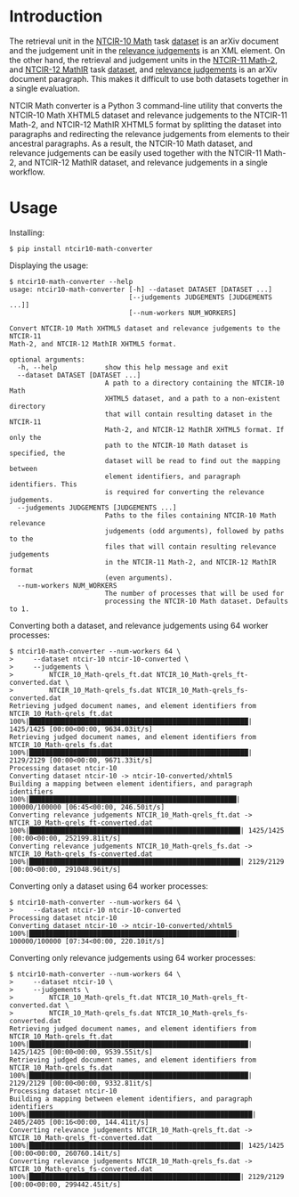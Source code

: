 # Introduction
The retrieval unit in the [NTCIR-10 Math][paper:aizawaetal13-ntcir10] task
[dataset][www:ntcir-10-math-data] is an arXiv document and the judgement unit
in the [relevance judgements][www:ntcir-task-data] is an XML element.
On the other hand, the retrieval and judgement units in the [NTCIR-11
Math-2][paper:aizawaetal14-ntcir11], and [NTCIR-12
MathIR][paper:zanibbi16-ntcir12] task [dataset][www:ntcir-12-mathir-data], and
[relevance judgements][www:ntcir-task-data] is an arXiv document paragraph.
This makes it difficult to use both datasets together in a single evaluation.

NTCIR Math converter is a Python 3 command-line utility that converts the
NTCIR-10 Math XHTML5 dataset and relevance judgements to the NTCIR-11 Math-2,
and NTCIR-12 MathIR XHTML5 format by splitting the dataset into paragraphs and
redirecting the relevance judgements from elements to their ancestral
paragraphs. As a result, the NTCIR-10 Math dataset, and relevance judgements
can be easily used together with the NTCIR-11 Math-2, and NTCIR-12 MathIR
dataset, and relevance judgements in a single workflow.

[paper:aizawaetal13-ntcir10]: https://ntcir-math.nii.ac.jp/wp-content/blogs.dir/23/files/2013/10/01-NTCIR10-OV-MATH-AizawaA.pdf (NTCIR-10 Math Pilot Task Overview, Proceedings of the 10th NTCIR Conference, June 18–21, 2013, Tokyo, Japan)
[paper:aizawaetal14-ntcir11]: https://citeseerx.ist.psu.edu/viewdoc/download?doi=10.1.1.686.444&rep=rep1&type=pdf (NTCIR-11 Math-2 Task Overview, Proceedings of the 11th NTCIR Conference, December 9–12, 2014, Tokyo, Japan)
[paper:zanibbi16-ntcir12]: https://research.nii.ac.jp/ntcir/workshop/OnlineProceedings12/pdf/ntcir/OVERVIEW/01-NTCIR12-OV-MathIR-ZanibbiR.pdf (NTCIR-12 MathIR Task Overview, Proceedings of the 12th NTCIR Conference on Evaluation of Information Access Technologies, June 7–10, 2016 Tokyo Japan)

[www:ntcir-task-data]: https://www.nii.ac.jp/dsc/idr/en/ntcir/ntcir-taskdata.html (Downloading NTCIR Test Collections Task Data)
[www:ntcir-10-math-data]: https://ntcir-math.nii.ac.jp/data/ (NTCIR-12 MathIR » Data » NTCIR-10 Math Pilot Task)
[www:ntcir-12-mathir-data]: https://ntcir-math.nii.ac.jp/data/ (NTCIR-12 MathIR » Data » NTCIR-12 MathIR Pilot Task)

# Usage
Installing:

    $ pip install ntcir10-math-converter

Displaying the usage:

    $ ntcir10-math-converter --help
    usage: ntcir10-math-converter [-h] --dataset DATASET [DATASET ...]
                                  [--judgements JUDGEMENTS [JUDGEMENTS ...]]
                                  [--num-workers NUM_WORKERS]

    Convert NTCIR-10 Math XHTML5 dataset and relevance judgements to the NTCIR-11
    Math-2, and NTCIR-12 MathIR XHTML5 format.

    optional arguments:
      -h, --help            show this help message and exit
      --dataset DATASET [DATASET ...]
                            A path to a directory containing the NTCIR-10 Math
                            XHTML5 dataset, and a path to a non-existent directory
                            that will contain resulting dataset in the NTCIR-11
                            Math-2, and NTCIR-12 MathIR XHTML5 format. If only the
                            path to the NTCIR-10 Math dataset is specified, the
                            dataset will be read to find out the mapping between
                            element identifiers, and paragraph identifiers. This
                            is required for converting the relevance judgements.
      --judgements JUDGEMENTS [JUDGEMENTS ...]
                            Paths to the files containing NTCIR-10 Math relevance
                            judgements (odd arguments), followed by paths to the
                            files that will contain resulting relevance judgements
                            in the NTCIR-11 Math-2, and NTCIR-12 MathIR format
                            (even arguments).
      --num-workers NUM_WORKERS
                            The number of processes that will be used for
                            processing the NTCIR-10 Math dataset. Defaults to 1.

Converting both a dataset, and relevance judgements using 64 worker processes:

    $ ntcir10-math-converter --num-workers 64 \
    >     --dataset ntcir-10 ntcir-10-converted \
    >     --judgements \
    >         NTCIR_10_Math-qrels_ft.dat NTCIR_10_Math-qrels_ft-converted.dat \
    >         NTCIR_10_Math-qrels_fs.dat NTCIR_10_Math-qrels_fs-converted.dat
    Retrieving judged document names, and element identifiers from NTCIR_10_Math-qrels_ft.dat
    100%|███████████████████████████████████████████████████████| 1425/1425 [00:00<00:00, 9634.03it/s]
    Retrieving judged document names, and element identifiers from NTCIR_10_Math-qrels_fs.dat
    100%|███████████████████████████████████████████████████████| 2129/2129 [00:00<00:00, 9671.33it/s]
    Processing dataset ntcir-10
    Converting dataset ntcir-10 -> ntcir-10-converted/xhtml5
    Building a mapping between element identifiers, and paragraph identifiers
    100%|████████████████████████████████████████████████████| 100000/100000 [06:45<00:00, 246.50it/s]
    Converting relevance judgements NTCIR_10_Math-qrels_ft.dat -> NTCIR_10_Math-qrels_ft-converted.dat
    100%|█████████████████████████████████████████████████████| 1425/1425 [00:00<00:00, 252199.81it/s]
    Converting relevance judgements NTCIR_10_Math-qrels_fs.dat -> NTCIR_10_Math-qrels_fs-converted.dat
    100%|█████████████████████████████████████████████████████| 2129/2129 [00:00<00:00, 291048.96it/s]

Converting only a dataset using 64 worker processes:

    $ ntcir10-math-converter --num-workers 64 \
    >     --dataset ntcir-10 ntcir-10-converted
    Processing dataset ntcir-10
    Converting dataset ntcir-10 -> ntcir-10-converted/xhtml5
    100%|████████████████████████████████████████████████████| 100000/100000 [07:34<00:00, 220.10it/s]

Converting only relevance judgements using 64 worker processes:

    $ ntcir10-math-converter --num-workers 64 \
    >     --dataset ntcir-10 \
    >     --judgements \
    >         NTCIR_10_Math-qrels_ft.dat NTCIR_10_Math-qrels_ft-converted.dat \
    >         NTCIR_10_Math-qrels_fs.dat NTCIR_10_Math-qrels_fs-converted.dat
    Retrieving judged document names, and element identifiers from NTCIR_10_Math-qrels_ft.dat
    100%|███████████████████████████████████████████████████████| 1425/1425 [00:00<00:00, 9539.55it/s]
    Retrieving judged document names, and element identifiers from NTCIR_10_Math-qrels_fs.dat
    100%|███████████████████████████████████████████████████████| 2129/2129 [00:00<00:00, 9332.81it/s]
    Processing dataset ntcir-10
    Building a mapping between element identifiers, and paragraph identifiers
    100%|████████████████████████████████████████████████████████| 2405/2405 [00:16<00:00, 144.41it/s]
    Converting relevance judgements NTCIR_10_Math-qrels_ft.dat -> NTCIR_10_Math-qrels_ft-converted.dat
    100%|█████████████████████████████████████████████████████| 1425/1425 [00:00<00:00, 260760.14it/s]
    Converting relevance judgements NTCIR_10_Math-qrels_fs.dat -> NTCIR_10_Math-qrels_fs-converted.dat
    100%|█████████████████████████████████████████████████████| 2129/2129 [00:00<00:00, 299442.45it/s]
